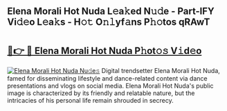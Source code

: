 ## Elena Morali Hot Nuda L𝚎a𝚔ed N𝚞𝚍e - Part-lFY Vi𝚍𝚎o L𝚎a𝚔s - H𝚘𝚝 O𝚗𝚕yf𝚊ns P𝚑𝚘tos qRAwT

# <h2><a href="http://kf6hmt8.oniu.top/?m=Elena+Morali+Hot+Nuda">🔗👉 🔴 Elena Morali Hot Nuda P𝚑ot𝚘𝚜 V𝚒d𝚎o</a></h2>

[![Elena Morali Hot Nuda Nu𝚍e𝚜](https://i.imgur.com/0qMVB7G.gif)](http://kf6hmt8.oniu.top/?m=Elena+Morali+Hot+Nuda)
Digital trendsetter Elena Morali Hot Nuda, famed for disseminating lifestyle and dance-related content via dance presentations and vlogs on social media. Elena Morali Hot Nuda's public image is characterized by its friendly and relatable nature, but the intricacies of his personal life remain shrouded in secrecy.  
